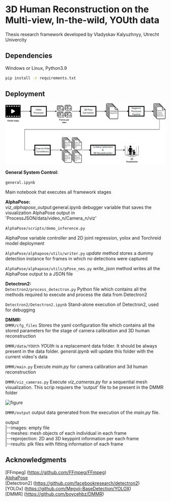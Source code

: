 # 3D Human Reconstruction on the Multi-view, In-the-wild, YOUth data
Thesis research framework developed by Vladyskav Kalyuzhnyy, Utrecht Univercity

## Dependencies
Windows or Linux, Python3.9

```bash
pip install -r requirements.txt
```


## Deployment
![figure](/assets/model_overview.png)

**General System Control:**<br>

```general.ipynb```

Main notebook that executes all framework stages <br>

**AlphaPose:**<br>
<i>viz_alphapose_output</i>:general.ipynb debugger variable that saves the visualization AlphaPose output in 'ProcessJSON/data/video_n/Camera_n/viz'

```AlphaPose/scripts/demo_inference.py```

AlphaPose variable controller and 2D joint regression, yolox and Torchreid model deployment

```AlphaPose/alphapose/utils/writer.py```
<i>update</i> method stores a dummy detection instance for frames in which no detections were captured<br>

```AlphaPose/alphapose/utils/pPose_nms.py```
<i>write_json</i> method writes all the AlphaPose output to a JSON file<br>

**Detectron2:**<br>
```Detectron2/process_detectron.py```
Python file which contains all the methods required to execute and process the data from Detectron2<br>

```Detectron2/Detectron2.ipynb```
Stand-alone execution of Detectron2, used for debugging


**DMMR:**<br>
```DMMR/cfg_files```
Stores the yaml configuration file which contains all the stored parameters for the stage of camera calibration and 3D human reconstruction<br>

```DMMR/data/YOUth```
<i>YOUth</i> is a replacement data folder. It should be always present in the data folder. <i>general.ipynb</i> will update this folder with the current video's data<br>

```DMMR/main.py```
Execute <i>main.py</i> for camera calibration and 3d human reconstruction<br>


```DMMR/viz_cameras.py```
Execute <i>viz_cameras.py</i> for a sequential mesh visualization. This scrip requiers the 'output' file to be present in the DMMR folder

![figure](/assets/rec_merge.png)


```DMMR/output```
output data generated from the execution of the <i>main.py</i> file. <br>

output<br>
	  |--images: empty file<br>
	  |--meshes: mesh objects of each individual in each frame<br>
	  |--reprojection: 2D and 3D keyppint information per each frame<br>
	  |--results: plk files with fitting information of each frame





## Acknowledgments
[FFmpeg] (https://github.com/FFmpeg/FFmpeg)<br>
[AlphaPose](https://github.com/MVIG-SJTU/AlphaPose)<br>
[Detectron2] (https://github.com/facebookresearch/detectron2)<br>
[YOLOx] (https://github.com/Megvii-BaseDetection/YOLOX)<br>
[DMMR] (https://github.com/boycehbz/DMMR)<br>
